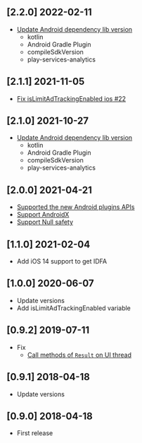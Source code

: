 ## [2.2.0] 2022-02-11

* [Update Android dependency lib version](https://github.com/operando/advertising_id/pull/26)
  * kotlin
  * Android Gradle Plugin
  * compileSdkVersion
  * play-services-analytics

## [2.1.1] 2021-11-05

* [Fix isLimitAdTrackingEnabled ios #22](https://github.com/operando/advertising_id/pull/22)


## [2.1.0] 2021-10-27

* [Update Android dependency lib version](https://github.com/operando/advertising_id/pull/18)
  * kotlin
  * Android Gradle Plugin
  * compileSdkVersion
  * play-services-analytics

## [2.0.0] 2021-04-21

* [Supported the new Android plugins APIs](https://github.com/operando/advertising_id/pull/7)
* [Support AndroidX](https://github.com/operando/advertising_id/pull/11)
* [Support Null safety](https://github.com/operando/advertising_id/pull/12) 

## [1.1.0] 2021-02-04

* Add iOS 14 support to get IDFA

## [1.0.0] 2020-06-07

* Update versions
* Add isLimitAdTrackingEnabled variable

## [0.9.2] 2019-07-11

* Fix
  * [Call methods of `Result` on UI thread](https://github.com/operando/advertising_id/pull/3)

## [0.9.1] 2018-04-18

* Update versions

## [0.9.0] 2018-04-18

* First release
